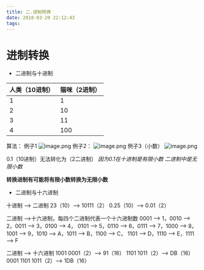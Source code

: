 ```yaml
---
title: 二.进制转换
date: 2018-03-20 22:12:43
tags:
---
```

# 进制转换
- 二进制与十进制

| 人类（10进制） | 猫咪（2进制） |
| ------------- |:-------------|
|1|1|
|2|10|
|3|11|
|4|100|  
算法：
例子1
![image.png](https://upload-images.jianshu.io/upload_images/11007474-c12d1e39b26d37e1.png?imageMogr2/auto-orient/strip%7CimageView2/2/w/600)
例子2：
![image.png](https://upload-images.jianshu.io/upload_images/11007474-8b6c260cd8b3aa5e.png?imageMogr2/auto-orient/strip%7CimageView2/2/w/600)
例子3（小数）
![image.png](https://upload-images.jianshu.io/upload_images/11007474-b1bfdb5c690d257f.png?imageMogr2/auto-orient/strip%7CimageView2/2/w/600)

0.1（10进制）无法转化为（2二进制）
*因为0.1在十进制是有限小数*
*二进制中是无限小数*

**转换进制有可能将有限小数转换为无限小数**
- 二进制与十六进制  

十进制 ——> 二进制
23（10）——> 10111（2）
0.25（10）——> 0.01（2）

二进制 ——>十六进制，每四个二进制代表一个十六进制数
0001 ——> 1，0010 ——> 2，0011 ——> 3，0100 ——> 4，
0101 ——> 5，0110 ——> 6，0111 ——> 7，1000 ——> 8，
1001 ——> 9，1010 ——> A，1011 ——> B，1100 ——> C，
1101 ——> D，1110 ——> E，1111——> F

二进制 ——> 十六进制
1001 0001（2）——> 91（16）
1101 1011（2）——> DB（16）
0001 1101 1011（2）——> 1DB（16）
